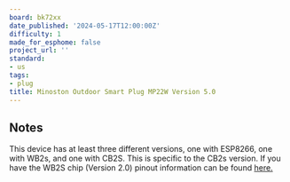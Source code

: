 ```yaml
---
board: bk72xx
date_published: '2024-05-17T12:00:00Z'
difficulty: 1
made_for_esphome: false
project_url: ''
standard:
- us
tags:
- plug
title: Minoston Outdoor Smart Plug MP22W Version 5.0
---
```


## Notes

This device has at least three different versions, one with ESP8266, one with WB2s, and one with CB2S. This is specific to the CB2s version. If you have the WB2S chip (Version 2.0) pinout information can be found [here.](https://www.elektroda.com/rtvforum/topic3973047.html)